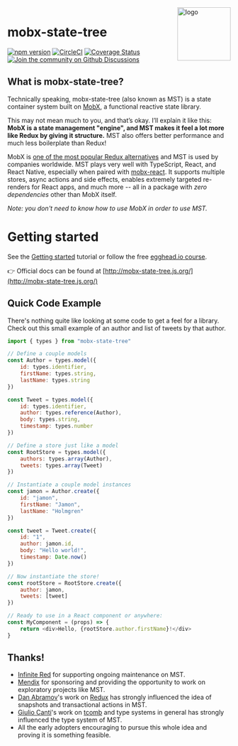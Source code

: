 <img src="website/static/img/mobx-state-tree-logo-gradient.png" alt="logo" height="120" align="right" />

# mobx-state-tree

[![npm version](https://badge.fury.io/js/mobx-state-tree.svg)](https://badge.fury.io/js/mobx-state-tree)
[![CircleCI](https://circleci.com/gh/mobxjs/mobx-state-tree.svg?style=svg)](https://circleci.com/gh/mobxjs/mobx-state-tree)
[![Coverage Status](https://coveralls.io/repos/github/mobxjs/mobx-state-tree/badge.svg?branch=master)](https://coveralls.io/github/mobxjs/mobx-state-tree?branch=master)
[![Join the community on Github Discussions](https://img.shields.io/badge/GitHub-Discussions-lightgrey)](https://github.com/mobxjs/mobx-state-tree/discussions)

## What is mobx-state-tree?

Technically speaking, mobx-state-tree (also known as MST) is a state container system built on [MobX](https://github.com/mobxjs/mobx), a functional reactive state library.

This may not mean much to you, and that’s okay. I’ll explain it like this: **MobX is a state management "engine", and MST makes it feel a lot more like Redux by giving it structure.** MST also offers better performance and much less boilerplate than Redux!

MobX is [one of the most popular Redux alternatives](https://2019.stateofjs.com/data-layer/mobx/) and MST is used by companies worldwide. MST plays very well with TypeScript, React, and React Native, especially when paired with [mobx-react](https://github.com/mobxjs/mobx/tree/main/packages/mobx-react). It supports multiple stores, async actions and side effects, enables extremely targeted re-renders for React apps, and much more -- all in a package with _zero dependencies_ other than MobX itself.

_Note: you don't need to know how to use MobX in order to use MST._

# Getting started

See the [Getting started](https://mobx-state-tree.js.org/intro/getting-started) tutorial or follow the free [egghead.io course](https://egghead.io/courses/manage-application-state-with-mobx-state-tree).

👉 Official docs can be found at [http://mobx-state-tree.js.org/](http://mobx-state-tree.js.org/)

## Quick Code Example

There's nothing quite like looking at some code to get a feel for a library. Check out this small example of an author and list of tweets by that author.

```js
import { types } from "mobx-state-tree"

// Define a couple models
const Author = types.model({
    id: types.identifier,
    firstName: types.string,
    lastName: types.string
})

const Tweet = types.model({
    id: types.identifier,
    author: types.reference(Author),
    body: types.string,
    timestamp: types.number
})

// Define a store just like a model
const RootStore = types.model({
    authors: types.array(Author),
    tweets: types.array(Tweet)
})

// Instantiate a couple model instances
const jamon = Author.create({
    id: "jamon",
    firstName: "Jamon",
    lastName: "Holmgren"
})

const tweet = Tweet.create({
    id: "1",
    author: jamon.id,
    body: "Hello world!",
    timestamp: Date.now()
})

// Now instantiate the store!
const rootStore = RootStore.create({
    author: jamon,
    tweets: [tweet]
})

// Ready to use in a React component or anywhere:
const MyComponent = (props) => {
    return <div>Hello, {rootStore.author.firstName}!</div>
}
```

## Thanks!

-   [Infinite Red](https://infinite.red) for supporting ongoing maintenance on MST.
-   [Mendix](https://mendix.com) for sponsoring and providing the opportunity to work on exploratory projects like MST.
-   [Dan Abramov](https://twitter.com/dan_abramov)'s work on [Redux](http://redux.js.org) has strongly influenced the idea of snapshots and transactional actions in MST.
-   [Giulio Canti](https://twitter.com/GiulioCanti)'s work on [tcomb](http://github.com/gcanti/tcomb) and type systems in general has strongly influenced the type system of MST.
-   All the early adopters encouraging to pursue this whole idea and proving it is something feasible.
